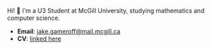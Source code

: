 Hi! 👋 I'm a U3 Student at McGill University, studying mathematics and computer science.
- **Email**: jake.gameroff@mail.mcgill.ca
- **CV**: [linked here](https://github.com/jakegameroff/CV/blob/main/cv.pdf)
